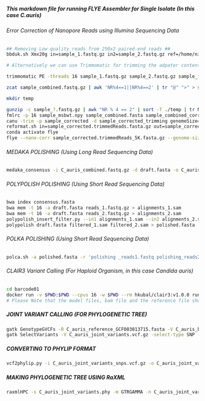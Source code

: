 ##### This markdown file for running FLYE Assembler for Single Isolate (In this case C.auris)
###### Error Correction of Nanopore Reads using Illumina Sequencing Data
```bash
## Removing Low quality reads from 250x2 paired-end reads ##
bbduk.sh Xmx20g in=sample_1.fastq.gz in2=sample_2.fastq.gz ref=/home/nirmal/new-cluster/miniconda/envs/bbtools/bbtools/lib/resources/adapters.fa out=sample_1_trim.fastq.gz out2=sample_2_trim.fastq.gz ktrim=r k=23 mink=11 hdist=1 tpe tbo threads=16 qtrim=r minlength=40 trimq=30

# Alternatively we can use Trimmomatic for trimming the adpater content and low quality reads

trimmomatic PE -threads 16 sample_1.fastq.gz sample_2.fastq.gz sample_final_1.fastq.gz sample_trim_up_1.fastq.gz sample_final_2.fastq.gz sample_trim_up_2.fastq.gz ILLUMINACLIP:/home/nirmal/new-cluster/miniconda/envs/preprocessing/share/trimmomatic-0.39-2/adapters/TruSeq3-PE.fa:2:30:10:8:TRUE MINLEN:30 -phred33 && rm -r sample_trim_up*

zcat sample_combined.fastq.gz | awk 'NR%4==1||NR%4==2' | tr "@" ">" > sample_combined.fasta

mkdir temp

gunzip -c sample_?.fastq.gz | awk "NR % 4 == 2" | sort -T ./temp | tr NT TN | ropebwt2 -LR | tr NT TN | fmlrc-convert sample_msbwt.npy
fmlrc -p 16 sample_msbwt.npy sample_combined.fasta sample_combined_corrected.fasta
canu -trim -p sample_corrected -d sample_corrected_trimming genomeSize=12000000 -corrected -nanopore sample_combine_corrected.fasta -useGrid=false
reformat.sh in=sample_corrected.trimmedReads.fasta.gz out=sample_corrected.trimmedReads_5K.fasta.gz minLength=5000
conda activate flye
flye --nano-corr sample_corrected.trimmedReads_5K.fasta.gz --genome-size 12000000 -o C_auris_sample_flye_assembly -t 16 -i 4 --no-alt-contigs
```
###### MEDAKA POLISHING (Using Long Read Sequencing Data)
```bash
medaka_consensus -i C_auris_combined.fastq.gz -d draft.fasta -o C_auris_medaka_polish -t 32 -m r1041_e82_260bps_sup_g632
```
###### POLYPOLISH POLISHING (Using Short Read Sequencing Data)
```bash
bwa index consensus.fasta
bwa mem -t 16 -a draft.fasta reads_1.fastq.gz > alignments_1.sam
bwa mem -t 16 -a draft.fasta reads_2.fastq.gz > alignments_2.sam
polypolish_insert_filter.py --in1 alignments_1.sam --in2 alignments_2.sam --out1 filtered_1.sam --out2 filtered_2.sam
polypolish draft.fasta filtered_1.sam filtered_2.sam > polished.fasta
```
###### POLKA POLISHING (Using Short Read Sequencing Data)
```bash
polca.sh -a polished.fasta -r 'polishing _reads1.fastq polishing_reads2.fastq' -t 16 -m 160G
```
###### CLAIR3 Variant Calling (For Haploid Organism, in this case Candida auris)
```bash
cd barcode01
docker run -v $PWD:$PWD --cpus 16 -w $PWD --rm hkubal/clair3:v1.0.0 run_clair3.sh --bam_fn="$PWD/barcode04_sorted.bam" --ref_fn="$PWD/C_auris_reference_GCF003013715.fasta" --threads="16"  --platform="ont" --model_path="$PWD/r1041_e82_260bps_sup_g632" --output="$PWD/C_auris_barcode04_clair3_variant_calling" --ctg_name="NC_072812.1,NC_072813.1,NC_072814.1,NC_072815.1,NC_072816.1,NC_072817.1,NC_072818.1" --no_phasing_for_fa --include_all_ctgs --haploid_precise --gvcf
# Please Note that the model files, bam file and the reference file should be in the same folder. Also please make a index file of the reference before running clair3
```
##### JOINT VARIANT CALLING (FOR PHYLOGENETIC TREE)
```bash
gatk GenotypeGVCFs -R C_auris_reference_GCF003013715.fasta -V C_auris_barcode01_variants.vcf.gz -V C_auris_barcode02_variants.vcf.gz ... -O C_auris_joint_variants.vcf.gz
gatk SelectVariants -V C_auris_joint_variants.vcf.gz -select-type SNP -O C_auris_joint_variants_snps.vcf.gz
```
##### CONVERTING TO PHYLIP FORMAT
```bash
vcf2phylip.py -i C_auris_joint_variants_snps.vcf.gz -o C_auris_joint_variants.phy
```
##### MAKING PHYLOGENETIC TREE USING RaXML
```bash
raxmlHPC -s C_auris_joint_variants.phy -m GTRGAMMA -n C_auris_joint_variants.tree
```
